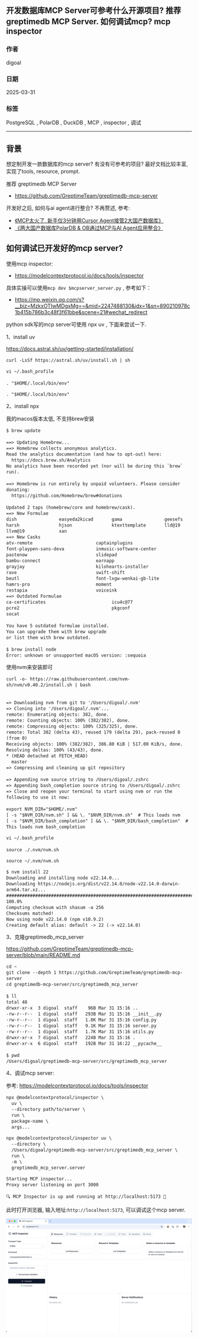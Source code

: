 ## 开发数据库MCP Server可参考什么开源项目? 推荐 greptimedb MCP Server. 如何调试mcp? mcp inspector  
              
### 作者              
digoal              
              
### 日期              
2025-03-31             
              
### 标签              
PostgreSQL , PolarDB , DuckDB , MCP , inspector , 调试          
              
----              
              
## 背景   
想定制开发一款数据库的mcp server? 有没有可参考的项目? 最好文档比较丰富, 实现了tools, resource, prompt.   
  
推荐 greptimedb MCP Server  
- https://github.com/GreptimeTeam/greptimedb-mcp-server   
  
开发好之后, 如何与ai agent进行整合? 不再赘述, 参考:   
- [《MCP太火了, 新手仅3分钟用Cursor Agent接管2大国产数据库》](../202503/20250327_04.md)    
- [《两大国产数据库PolarDB & OB通过MCP与AI Agent应用整合》](../202503/20250326_02.md)    
  
## 如何调试已开发好的mcp server?   
使用mcp inspector:  
- https://modelcontextprotocol.io/docs/tools/inspector    
  
具体实操可以使用`mcp dev $mcpserver_server.py` , 参考如下：  
- https://mp.weixin.qq.com/s?__biz=MzkxOTIwMDgxMg==&mid=2247488130&idx=1&sn=890210978c1b415b786b3c48f3f61bbe&scene=21#wechat_redirect  
  
python sdk写的mcp server可使用 npx uv , 下面来尝试一下.    
  
  
1、install uv  
  
https://docs.astral.sh/uv/getting-started/installation/  
  
```  
curl -LsSf https://astral.sh/uv/install.sh | sh  
```  
  
```  
vi ~/.bash_profile  
  
. "$HOME/.local/bin/env"  
```  
  
```  
. "$HOME/.local/bin/env"  
```  
  
2、install npx  
  
我的macos版本太低, 不支持brew安装  
```  
$ brew update  
  
==> Updating Homebrew...  
==> Homebrew collects anonymous analytics.  
Read the analytics documentation (and how to opt-out) here:  
  https://docs.brew.sh/Analytics  
No analytics have been recorded yet (nor will be during this `brew` run).  
  
==> Homebrew is run entirely by unpaid volunteers. Please consider donating:  
  https://github.com/Homebrew/brew#donations  
  
Updated 2 taps (homebrew/core and homebrew/cask).  
==> New Formulae  
dish                easyeda2kicad       gama                geesefs             harsh               hjson               ktexttemplate       lld@19              llvm@19             xan  
==> New Casks  
atv-remote                        captainplugins                    font-playpen-sans-deva            inmusic-software-center           pastenow                          slidepad  
bambu-connect                     earnapp                           grayjay                           kilohearts-installer              rave                              swift-shift  
beutl                             font-lxgw-wenkai-gb-lite          hamrs-pro                         moment                            restapia                          voiceink  
==> Outdated Formulae  
ca-certificates                         icu4c@77                                pcre2                                   pkgconf                                 socat  
  
You have 5 outdated formulae installed.  
You can upgrade them with brew upgrade  
or list them with brew outdated.  
  
$ brew install node  
Error: unknown or unsupported macOS version: :sequoia  
```  
  
使用nvm来安装即可  
```  
curl -o- https://raw.githubusercontent.com/nvm-sh/nvm/v0.40.2/install.sh | bash  
  
  
=> Downloading nvm from git to '/Users/digoal/.nvm'  
=> Cloning into '/Users/digoal/.nvm'...  
remote: Enumerating objects: 382, done.  
remote: Counting objects: 100% (382/382), done.  
remote: Compressing objects: 100% (325/325), done.  
remote: Total 382 (delta 43), reused 179 (delta 29), pack-reused 0 (from 0)  
Receiving objects: 100% (382/382), 386.80 KiB | 517.00 KiB/s, done.  
Resolving deltas: 100% (43/43), done.  
* (HEAD detached at FETCH_HEAD)  
  master  
=> Compressing and cleaning up git repository  
  
=> Appending nvm source string to /Users/digoal/.zshrc  
=> Appending bash_completion source string to /Users/digoal/.zshrc  
=> Close and reopen your terminal to start using nvm or run the following to use it now:  
  
export NVM_DIR="$HOME/.nvm"  
[ -s "$NVM_DIR/nvm.sh" ] && \. "$NVM_DIR/nvm.sh"  # This loads nvm  
[ -s "$NVM_DIR/bash_completion" ] && \. "$NVM_DIR/bash_completion"  # This loads nvm bash_completion  
```  
  
```  
vi ~/.bash_profile  
  
source ./.nvm/nvm.sh   
```  
  
```  
source ~/.nvm/nvm.sh  
```  
  
```  
$ nvm install 22  
Downloading and installing node v22.14.0...  
Downloading https://nodejs.org/dist/v22.14.0/node-v22.14.0-darwin-arm64.tar.xz...  
################################################################################################################################################################################################### 100.0%  
Computing checksum with shasum -a 256  
Checksums matched!  
Now using node v22.14.0 (npm v10.9.2)  
Creating default alias: default -> 22 (-> v22.14.0)  
```  
  
  
3、克隆greptimedb_mcp_server  
  
https://github.com/GreptimeTeam/greptimedb-mcp-server/blob/main/README.md  
  
```  
cd ~  
git clone --depth 1 https://github.com/GreptimeTeam/greptimedb-mcp-server  
cd greptimedb-mcp-server/src/greptimedb_mcp_server  
  
$ ll  
total 48  
drwxr-xr-x  3 digoal  staff    96B Mar 31 15:16 ..  
-rw-r--r--  1 digoal  staff   293B Mar 31 15:16 __init__.py  
-rw-r--r--  1 digoal  staff   1.8K Mar 31 15:16 config.py  
-rw-r--r--  1 digoal  staff   9.1K Mar 31 15:16 server.py  
-rw-r--r--  1 digoal  staff   1.7K Mar 31 15:16 utils.py  
drwxr-xr-x  7 digoal  staff   224B Mar 31 15:16 .  
drwxr-xr-x  6 digoal  staff   192B Mar 31 16:22 __pycache__  
  
$ pwd  
/Users/digoal/greptimedb-mcp-server/src/greptimedb_mcp_server  
```  
  
4、调试mcp server:  
  
参考: https://modelcontextprotocol.io/docs/tools/inspector    
  
```  
npx @modelcontextprotocol/inspector \
  uv \
  --directory path/to/server \
  run \
  package-name \
  args...  
```  
  
```  
npx @modelcontextprotocol/inspector uv \
  --directory \
  /Users/digoal/greptimedb-mcp-server/src/greptimedb_mcp_server \
  run \
  -m \
  greptimedb_mcp_server.server  
```  
  
  
```  
Starting MCP inspector...  
Proxy server listening on port 3000  
  
🔍 MCP Inspector is up and running at http://localhost:5173 🚀  
```  
  
此时打开浏览器, 输入地址:`http://localhost:5173`, 可以调试这个mcp server.  
  
![pic](20250331_03_pic_001.png)  
  
